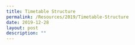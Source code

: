 ```yaml
---
title: Timetable Structure
permalink: /Resources/2019/Timetable-Structure
date: 2019-12-28
layout: post
description: ""
---
```

